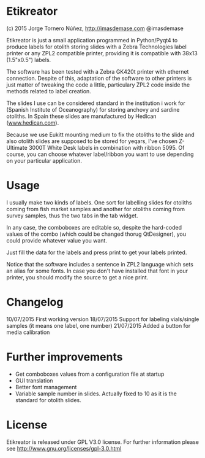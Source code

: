 Etikreator
==========

(c) 2015 Jorge Tornero Núñez, http://imasdemase.com @imasdemase

Etikreator is just a small application programmed in Python/Pyqt4 to produce labels for otolith storing slides with a Zebra Technologies label printer or any ZPL2 compatible printer, providing it is compatible with 38x13 (1.5"x0.5") labels.

The software has been tested with a Zebra GK420t printer with ethernet connection. Despite of this, adaptation of the software to other printers is just matter of tweaking the code a little, particulary ZPL2 code inside the methods related to label creation.

The slides I use can be considered standard in the institution i work for (Spanish Institute of Oceanography) for storing anchovy and sardine otoliths. In Spain these slides are manufactured by Hedican (www.hedican.com).

Because we use Eukitt mounting medium to fix the otoliths to the slide and also otolith slides are supposed to be stored for yeqars, I've chosen Z-Ultimate 3000T White Desk labels in combination with ribbon 5095. Of course, you can choose whatever label/ribbon you want to use depending on your particular application.

Usage
=====

I usually make two kinds of labels. One sort for labelling slides for otoliths coming from fish market samples and another for otoliths coming from survey samples, thus the two tabs in the tab widget.

In any case, the comboboxes are editable so, despite the hard-coded values of the combo (which could be changed thorug QtDesigner), you could provide whatever value you want.

Just fill the data for the labels and press print to get your labels printed.

Notice that the software includes a sentence in ZPL2 language which sets an alias for some fonts. In case you don't have installed that font in your printer, you should modify the source to get a nice print.

Changelog
=========

10/07/2015 First working version
18/07/2015 Support for labeling vials/single samples (it means one label, one number)
21/07/2015 Added a button for media calibration

Further improvements
====================

- Get comboboxes values from a configuration file at startup
- GUI translation
- Better font management
- Variable sample number in slides. Actually fixed to 10 as it is the standard for otolith slides.

License
=======
Etikreator is released under GPL V3.0 license. For further information please see http://www.gnu.org/licenses/gpl-3.0.html
